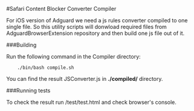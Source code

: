 #Safari Content Blocker Converter Compiler

For iOS version of Adguard we need a js rules converter compiled to one single file.
So this utility scripts will donwload required files from AdguardBrowserExtension repository and then build one js file out of it.

###Building

Run the following command in the Compiler directory:
```
    ./bin/bash compile.sh
```

You can find the result JSConverter.js in **./compiled/** directory.

###Running tests

To check the result run /test/test.html and check browser's console.



